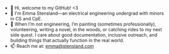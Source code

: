 - 👋 Hi, welcome to my GitHub! <3
- 🚀 I'm Emma Stensland—an electrical engineering undergrad with minors in CS and CpE.
- 👀 When I’m not engineering, I’m painting (sometimes professionally), volunteering, writing a novel, in the woods, or catching rides to my next side quest. I care about good documentation, inclusive outreach, and building things that actually function in the real world.
- 📫 Reach me at: emma@stensland.com 

<!---
✨ hey... ✨ why you looking here go back!!
--->
